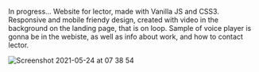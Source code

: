In progress... Website for lector, made with Vanilla JS and CSS3. Responsive and mobile friendy design, created with video in the background on the landing page, that is on loop. Sample of voice player is gonna be in the webiste, as well as info about work, and how to contact lector. 

![Screenshot 2021-05-24 at 07 38 54](https://user-images.githubusercontent.com/58289892/119307336-d8d08980-bc6b-11eb-80d9-68fa7fdd0b46.png)

